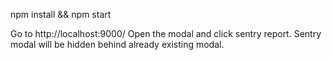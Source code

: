 
npm install && npm start

Go to http://localhost:9000/
Open the modal and click sentry report.
Sentry modal will be hidden behind already existing modal.


